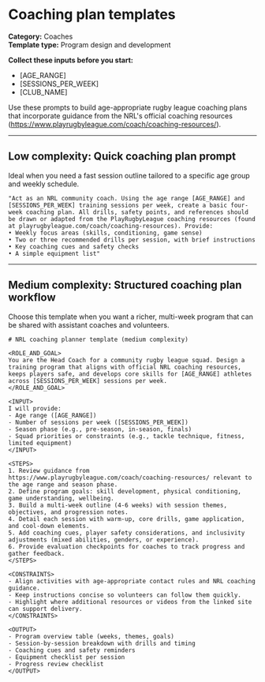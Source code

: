 # Coaching plan templates

**Category:** Coaches  
**Template type:** Program design and development

**Collect these inputs before you start:**

- [AGE_RANGE]
- [SESSIONS_PER_WEEK]
- [CLUB_NAME]


Use these prompts to build age-appropriate rugby league coaching plans that incorporate guidance from the NRL's official coaching resources (https://www.playrugbyleague.com/coach/coaching-resources/).

---

## Low complexity: Quick coaching plan prompt

Ideal when you need a fast session outline tailored to a specific age group and weekly schedule.

```text
"Act as an NRL community coach. Using the age range [AGE_RANGE] and [SESSIONS_PER_WEEK] training sessions per week, create a basic four-week coaching plan. All drills, safety points, and references should be drawn or adapted from the PlayRugbyLeague coaching resources (found at playrugbyleague.com/coach/coaching-resources). Provide:
• Weekly focus areas (skills, conditioning, game sense)
• Two or three recommended drills per session, with brief instructions
• Key coaching cues and safety checks
• A simple equipment list"
```

---

## Medium complexity: Structured coaching plan workflow

Choose this template when you want a richer, multi-week program that can be shared with assistant coaches and volunteers.

```text
# NRL coaching planner template (medium complexity)

<ROLE_AND_GOAL>
You are the Head Coach for a community rugby league squad. Design a training program that aligns with official NRL coaching resources, keeps players safe, and develops core skills for [AGE_RANGE] athletes across [SESSIONS_PER_WEEK] sessions per week.
</ROLE_AND_GOAL>

<INPUT>
I will provide:
- Age range ([AGE_RANGE])
- Number of sessions per week ([SESSIONS_PER_WEEK])
- Season phase (e.g., pre-season, in-season, finals)
- Squad priorities or constraints (e.g., tackle technique, fitness, limited equipment)
</INPUT>

<STEPS>
1. Review guidance from https://www.playrugbyleague.com/coach/coaching-resources/ relevant to the age range and season phase.
2. Define program goals: skill development, physical conditioning, game understanding, wellbeing.
3. Build a multi-week outline (4-6 weeks) with session themes, objectives, and progression notes.
4. Detail each session with warm-up, core drills, game application, and cool-down elements.
5. Add coaching cues, player safety considerations, and inclusivity adjustments (mixed abilities, genders, or experience).
6. Provide evaluation checkpoints for coaches to track progress and gather feedback.
</STEPS>

<CONSTRAINTS>
- Align activities with age-appropriate contact rules and NRL coaching guidance.
- Keep instructions concise so volunteers can follow them quickly.
- Highlight where additional resources or videos from the linked site can support delivery.
</CONSTRAINTS>

<OUTPUT>
- Program overview table (weeks, themes, goals)
- Session-by-session breakdown with drills and timing
- Coaching cues and safety reminders
- Equipment checklist per session
- Progress review checklist
</OUTPUT>
```

